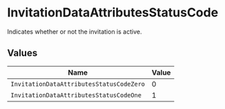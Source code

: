 # InvitationDataAttributesStatusCode

Indicates whether or not the invitation is active.


## Values

| Name                                     | Value                                    |
| ---------------------------------------- | ---------------------------------------- |
| `InvitationDataAttributesStatusCodeZero` | 0                                        |
| `InvitationDataAttributesStatusCodeOne`  | 1                                        |